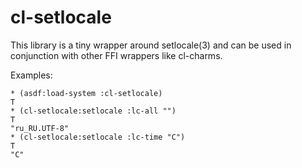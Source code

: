 # cl-setlocale

This library is a tiny wrapper around setlocale(3) and can be used in
conjunction with other FFI wrappers like cl-charms.

Examples:

~~~~
* (asdf:load-system :cl-setlocale)
T
* (cl-setlocale:setlocale :lc-all "")
T
"ru_RU.UTF-8"
* (cl-setlocale:setlocale :lc-time "C")
T
"C"
~~~~
